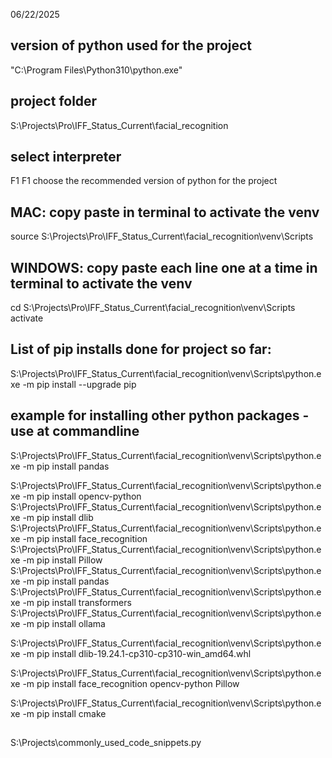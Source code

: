 06/22/2025

## version of python used for the project
"C:\Program Files\Python310\python.exe"

## project folder
S:\Projects\Pro\IFF\_Status_Current\facial_recognition

## select interpreter
F1 F1 choose the recommended version of python for the project

## MAC: copy paste in terminal to activate the venv 
source S:\Projects\Pro\IFF\_Status_Current\facial_recognition\venv\Scripts

## WINDOWS: copy paste each line one at a time in terminal to activate the venv 
cd S:\Projects\Pro\IFF\_Status_Current\facial_recognition\venv\Scripts
activate

## List of pip installs done for project so far:  
S:\Projects\Pro\IFF\_Status_Current\facial_recognition\venv\Scripts\python.exe -m pip install --upgrade pip 

## example for installing other python packages - use at commandline
S:\Projects\Pro\IFF\_Status_Current\facial_recognition\venv\Scripts\python.exe -m pip install pandas



S:\Projects\Pro\IFF\_Status_Current\facial_recognition\venv\Scripts\python.exe -m pip install opencv-python
S:\Projects\Pro\IFF\_Status_Current\facial_recognition\venv\Scripts\python.exe -m pip install dlib
S:\Projects\Pro\IFF\_Status_Current\facial_recognition\venv\Scripts\python.exe -m pip install face_recognition
S:\Projects\Pro\IFF\_Status_Current\facial_recognition\venv\Scripts\python.exe -m pip install Pillow
S:\Projects\Pro\IFF\_Status_Current\facial_recognition\venv\Scripts\python.exe -m pip install pandas   
S:\Projects\Pro\IFF\_Status_Current\facial_recognition\venv\Scripts\python.exe -m pip install transformers  
S:\Projects\Pro\IFF\_Status_Current\facial_recognition\venv\Scripts\python.exe -m pip install ollama        


S:\Projects\Pro\IFF\_Status_Current\facial_recognition\venv\Scripts\python.exe -m pip install dlib-19.24.1-cp310-cp310-win_amd64.whl


S:\Projects\Pro\IFF\_Status_Current\facial_recognition\venv\Scripts\python.exe -m pip install face_recognition opencv-python Pillow

 
S:\Projects\Pro\IFF\_Status_Current\facial_recognition\venv\Scripts\python.exe -m pip install cmake

 
##
S:\Projects\commonly_used_code_snippets.py 